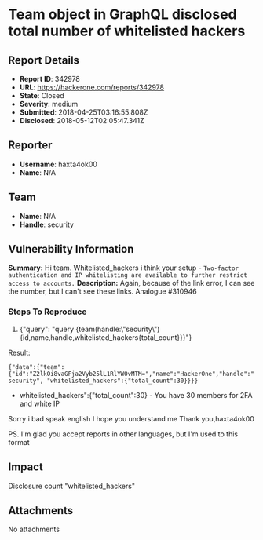 # Team object in GraphQL disclosed total number of whitelisted hackers

## Report Details
- **Report ID**: 342978
- **URL**: https://hackerone.com/reports/342978
- **State**: Closed
- **Severity**: medium
- **Submitted**: 2018-04-25T03:16:55.808Z
- **Disclosed**: 2018-05-12T02:05:47.341Z

## Reporter
- **Username**: haxta4ok00
- **Name**: N/A

## Team
- **Name**: N/A
- **Handle**: security

## Vulnerability Information
**Summary:**
Hi team. Whitelisted_hackers i think your setup - `Two-factor authentication and IP whitelisting are available to further restrict access to accounts.`
**Description:**
Again, because of the link error, I can see the number, but I can't see these links. Analogue #310946
### Steps To Reproduce

1. {"query": "query {team(handle:\\\"security\\\"){id,name,handle,whitelisted_hackers{total_count}}}"}

Result:

`{"data":{"team":{"id":"Z2lkOi8vaGFja2Vyb25lL1RlYW0vMTM=","name":"HackerOne","handle":"security",
"whitelisted_hackers":{"total_count":30}}}}`

* whitelisted_hackers":{"total_count":30} - You have 30 members for 2FA and white IP

Sorry i bad speak english
I hope you understand me
Thank you,haxta4ok00

PS. I'm glad you accept reports in other languages, but I'm used to this format

## Impact

Disclosure count "whitelisted_hackers"

## Attachments
No attachments

